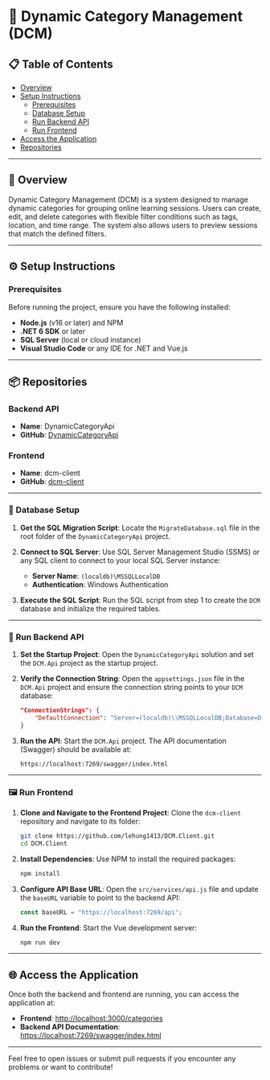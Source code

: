 # 🧪 Dynamic Category Management (DCM)

## 📋 Table of Contents
- [Overview](#overview)
- [Setup Instructions](#setup-instructions)
  - [Prerequisites](#prerequisites)
  - [Database Setup](#database-setup)
  - [Run Backend API](#run-backend-api)
  - [Run Frontend](#run-frontend)
- [Access the Application](#access-the-application)
- [Repositories](#repositories)

---

## 📖 Overview
Dynamic Category Management (DCM) is a system designed to manage dynamic categories for grouping online learning sessions. Users can create, edit, and delete categories with flexible filter conditions such as tags, location, and time range. The system also allows users to preview sessions that match the defined filters.

---

## ⚙️ Setup Instructions

### Prerequisites
Before running the project, ensure you have the following installed:
- **Node.js** (v16 or later) and NPM
- **.NET 6 SDK** or later
- **SQL Server** (local or cloud instance)
- **Visual Studio Code** or any IDE for .NET and Vue.js

---

## 📦 Repositories

### Backend API
- **Name**: DynamicCategoryApi
- **GitHub**: [DynamicCategoryApi](https://github.com/lehung1413/DynamicCategoryApi)

### Frontend
- **Name**: dcm-client
- **GitHub**: [dcm-client](https://github.com/lehung1413/DCM.Client)

---

### 📂 Database Setup

1. **Get the SQL Migration Script**:
   Locate the `MigrateDatabase.sql` file in the root folder of the `DynamicCategoryApi` project.

2. **Connect to SQL Server**:
   Use SQL Server Management Studio (SSMS) or any SQL client to connect to your local SQL Server instance:
   - **Server Name**: `(localdb)\MSSQLLocalDB`
   - **Authentication**: Windows Authentication

3. **Execute the SQL Script**:
   Run the SQL script from step 1 to create the `DCM` database and initialize the required tables.

---

### 🔧 Run Backend API

1. **Set the Startup Project**:
   Open the `DynamicCategoryApi` solution and set the `DCM.Api` project as the startup project.

2. **Verify the Connection String**:
   Open the `appsettings.json` file in the `DCM.Api` project and ensure the connection string points to your `DCM` database:
   ```json
   "ConnectionStrings": {
       "DefaultConnection": "Server=(localdb)\\MSSQLLocalDB;Database=DCM;Integrated Security=True;"
   }
   ```

3. **Run the API**:
   Start the `DCM.Api` project. The API documentation (Swagger) should be available at:
   ```
   https://localhost:7269/swagger/index.html
   ```

---

### 🖼️ Run Frontend

1. **Clone and Navigate to the Frontend Project**:
   Clone the `dcm-client` repository and navigate to its folder:
   ```bash
   git clone https://github.com/lehung1413/DCM.Client.git
   cd DCM.Client
   ```

2. **Install Dependencies**:
   Use NPM to install the required packages:
   ```bash
   npm install
   ```

3. **Configure API Base URL**:
   Open the `src/services/api.js` file and update the `baseURL` variable to point to the backend API:
   ```javascript
   const baseURL = "https://localhost:7269/api";
   ```

4. **Run the Frontend**:
   Start the Vue development server:
   ```bash
   npm run dev
   ```

---

## 🌐 Access the Application

Once both the backend and frontend are running, you can access the application at:
- **Frontend**: [http://localhost:3000/categories](http://localhost:3000/categories)
- **Backend API Documentation**: [https://localhost:7269/swagger/index.html](https://localhost:7269/swagger/index.html)

---

Feel free to open issues or submit pull requests if you encounter any problems or want to contribute!
